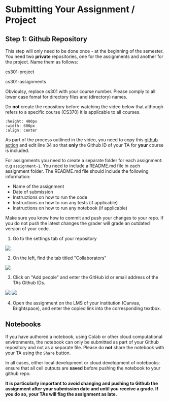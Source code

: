 # Submitting Your Assignment / Project

## Step 1: Github Repository 

This step will only need to be done once - at the beginning of the semester. You need two **private** repositories, one for the assignments and another for the project. Name them as follows:

cs301-project

cs301-assignments

Obvioulsy, replace cs301 with your course number. Please comply to all lower case fomat for directory files and (directory) names. 

Do **not** create the repository before watching the video below that although refers to a specific course (CS370) it is applicable to all courses. 


```{youtube} 9LQhwETCdwY
:height: 400px
:width: 600px
:align: center
```
As part of the process outlined in the video, you need to copy this [github action](https://github.com/Kamil-Arif/CS370-Assignments-Template) and edit line 34 so that **only** the Github ID of your TA for **your** course is included. 

For assignments you need to create a separate folder for each assignment: e.g `assignment-1`. You need to include a README.md file in each assignment folder. The README.md file should include the following information:

- Name of the assignment
- Date of submission
- Instructions on how to run the code
- Instructions on how to run any tests (if applicable)
- Instructions on how to run any notebook (if applicable)

Make sure you know how to commit and push your changes to your repo. If you do not push the latest changes the grader will grade an outdated version of your code.  

1. Go to the settings tab of your repository

![](./images/AddGitSt1.png)


2. On the left, find the tab titled "Collaborators"

![](./images/AddGitSt2.png)

3. Click on "Add people" and enter the GitHub id or email address of the TAs Github IDs. 

![](./images/AddGitSt3.png)
![](./images/AddGitSt4.png)

4. Open the assignment on the LMS of your institution (Canvas, Brightspace), and enter the copied link into the corresponding textbox.


## Notebooks 

If you have authored a notebook, using Colab or other cloud computational environments, the notebook can only be submitted as part of your Github repository and not as a separate file. Please do **not** share the notebook with your TA using the `Share` button. 

In all cases, either local development or cloud development of notebooks: ensure that all cell outputs are **saved** before pushing the notebook to your github repo.   

**It is particularly important to avoid changing and pushing to Github the assignment after your submission date and until you receive a grade. If you do so, your TAs will flag the assignment as late.**  

 <!-- that will be (obviously) inside your github, you will need to also share them with your grader as they are hosted inside your Google account. You can do this as follows:

1. Navigate to your Colab Notebook and hit the "Share" Button at the top-right:

![](./images/AddColabSt1.png)

2. Enter the email of your Grader to share it with them. This will automatically email the notebook link to them as well. Do not share it with the Professor, only the Grader.

3. Hit the "Copy Link" button at the bottom of the dialog. You don't have to enable link sharing if the notebook is already shared with the Grader.

![](./images/AddColabSt3.png)

4. Open the assignment on the LMS of your institution (Canvas, Brightspace),  and enter the copied link into the given textbox. 

## How to add the Open in  Colab Button -->

<!-- You need to add a "Open in Colab" button in your Github. When after clicking on it they will directed to the code on your Google Colab. Following are the steps :

1. Add a Text Markdown on the Start of your code in Google Colab just like below.

![](./images/Open1.png)

2. After Adding a Markdown section you need to add the following link to the same. Check the image. Also please note that in this link
instead of "https://github.com/dhruvilk/Course-Assignments/tree/main/Sample.ipynb" you need to add the location of the notebook in which your code is present. Your notebook will be in your Github. So copy the link and paste it above. Rest will stay the same.

![](./images/Open2.png)

3. After adding the link upload the file to your Github. You will get the following results. Once clicked on "Open in Colab" button it will direct the TA to the code on your Colab notebook. 

![](./images/Open3.png)

The following video is also useful on how to add the Open in Colab button in notebooks but also in a browser bookmark. The later is helpful when the notebook does not have the embedded button.

[![Open in Colab](https://img.youtube.com/vi/RoGZIbwzG5w/0.jpg)](https://www.youtube.com/watch?v=RoGZIbwzG5w)
 -->
<!-- ## Notebooks with handwritten answers

For some assignments you may have to draw or include handwritten notes. After you scan your work and create jpeg or png images, you can add it to your notebook as [shown here](https://towardsdatascience.com/the-2-step-guide-to-upload-images-in-google-colab-b51348e882e4). -->
